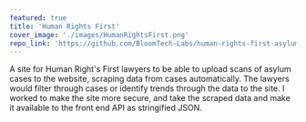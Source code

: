 ```yaml
---
featured: true
title: 'Human Rights First'
cover_image: './images/HumanRightsFirst.png'
repo_link: 'https://github.com/BloomTech-Labs/human-rights-first-asylum-be-a'
---
```


A site for Human Right's First lawyers to be able to upload scans of asylum cases to the website, scraping data from cases automatically. The lawyers would filter through cases or identify trends through the data to the site. I worked to make the site more secure, and take the scraped data and make it available to the front end API as stringified JSON.
